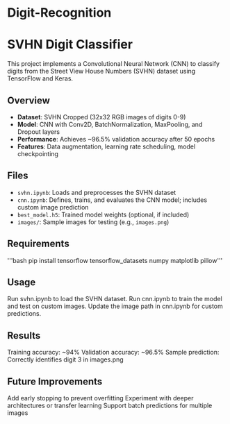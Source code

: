 # Digit-Recognition
# SVHN Digit Classifier

This project implements a Convolutional Neural Network (CNN) to classify digits from the Street View House Numbers (SVHN) dataset using TensorFlow and Keras.

## Overview
- **Dataset**: SVHN Cropped (32x32 RGB images of digits 0-9)
- **Model**: CNN with Conv2D, BatchNormalization, MaxPooling, and Dropout layers
- **Performance**: Achieves ~96.5% validation accuracy after 50 epochs
- **Features**: Data augmentation, learning rate scheduling, model checkpointing

## Files
- `svhn.ipynb`: Loads and preprocesses the SVHN dataset
- `cnn.ipynb`: Defines, trains, and evaluates the CNN model; includes custom image prediction
- `best_model.h5`: Trained model weights (optional, if included)
- `images/`: Sample images for testing (e.g., `images.png`)

## Requirements
'''bash
pip install tensorflow tensorflow_datasets numpy matplotlib pillow'''
## Usage
Run svhn.ipynb to load the SVHN dataset.
Run cnn.ipynb to train the model and test on custom images.
Update the image path in cnn.ipynb for custom predictions.
## Results
Training accuracy: ~94%
Validation accuracy: ~96.5%
Sample prediction: Correctly identifies digit 3 in images.png
## Future Improvements
Add early stopping to prevent overfitting
Experiment with deeper architectures or transfer learning
Support batch predictions for multiple images
